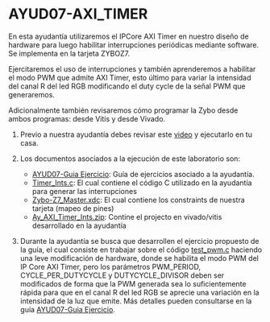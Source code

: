 # AYUD07-AXI_TIMER

En esta ayudantía utilizaremos el IPCore AXI Timer en nuestro diseño de hardware para luego habilitar interrupciones periódicas mediante software. Se implementa en la tarjeta ZYBOZ7.

Ejercitaremos el uso de interrupciones y también aprenderemos a habilitar el modo PWM que admite AXI Timer, esto último para variar la intensidad del canal R del led RGB modificando el duty cycle de la señal PWM que generaremos.

Adicionalmente también revisaremos cómo programar la Zybo desde ambos programas: desde Vitis y desde Vivado.

1. Previo a nuestra ayudantía debes revisar este [video](https://youtu.be/eUUw3ANzMpg) y ejecutarlo en tu casa.

2. Los documentos asociados a la ejecución de este laboratorio son:
    * [AYUD07-Guia Ejercicio](https://github.com/IEE2463-SEP/AYUD07-AXI_TIMER/blob/main/AYUD07_AXI_TIMER.pdf):  Guía de ejercicios asociado a la ayudantía. 
    * [Timer_Ints.c](https://github.com/IEE2463-SEP/AYUD07-AXI_TIMER/blob/main/Timer_Ints.c): El cual contiene el código C utilizado en la ayudantía para generar las interrupciones
    * [Zybo-Z7_Master.xdc](https://github.com/IEE2463-SEP/AYUD07-AXI_TIMER/blob/main/Zybo-Z7-Master.xdc):  El cual contiene los constraints de nuestra tarjeta (mapeo de pines)    
    * [Ay_AXI_Timer_Ints.zip](https://github.com/IEE2463-SEP/AYUD07-AXI_TIMER/blob/main/Ay_AXITimer_Ints.zip):  Contine el projecto en vivado/vitis desarrollado en la ayudantía    
   
3. Durante la ayudantía se busca que desarrollen el ejercicio propuesto de la guía, el cual consiste en trabajar sobre el código [test_pwm.c](https://github.com/IEE2463-SEP/AYUD07-AXI_TIMER/blob/main/test_pwm.c) haciendo una leve modificación de hardware, donde se habilita el modo PWM del IP Core AXI Timer, pero los parámetros PWM_PERIOD, CYCLE_PER_DUTYCYCLE y DUTYCYCLE_DIVISOR deben ser modificados de forma que la PWM generada sea lo suficientemente rápida para que en el canal R del led RGB se aprecie una variación en la intensidad de la luz que emite. Más detalles pueden consultarse en la guía [AYUD07-Guia Ejercicio](https://github.com/IEE2463-SEP/AYUD07-AXI_TIMER/blob/main/AYUD07_AXI_TIMER.pdf).
